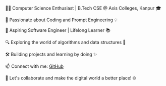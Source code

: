👨‍💻 Computer Science Enthusiast | B.Tech CSE @ Axis Colleges, Kanpur 🎓

🚀 Passionate about Coding and Prompt Engineering 💡

🌟 Aspiring Software Engineer | Lifelong Learner 📚

🔍 Exploring the world of algorithms and data structures 🧠

🛠️ Building projects and learning by doing ✨

📫 Connect with me: [GitHub](https://github.com/justfsl50)

💬 Let's collaborate and make the digital world a better place! 🌐


<!---
justfsl50/justfsl50 is a ✨ special ✨ repository because its `README.md` (this file) appears on your GitHub profile.
You can click the Preview link to take a look at your changes.
--->
